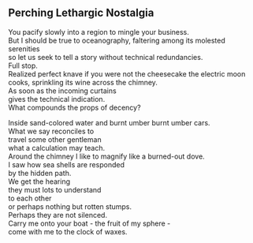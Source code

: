 Perching Lethargic Nostalgia
----------------------------
You pacify slowly into a region to mingle your business.  
But I should be true to oceanography, faltering among its molested serenities  
so let us seek to tell a story without technical redundancies.  
Full stop.  
Realized perfect knave if you were not the cheesecake the electric moon  
cooks, sprinkling its wine across the chimney.  
As soon as the incoming curtains  
gives the technical indication.  
What compounds the props of decency?  
  
Inside sand-colored water and burnt umber burnt umber cars.  
What we say reconciles to  
travel some other gentleman  
what a calculation may teach.  
Around the chimney I like to magnify like a burned-out dove.  
I saw how sea shells are responded  
by the hidden path.  
We get the hearing  
they must lots to understand  
to each other  
or perhaps nothing but rotten stumps.  
Perhaps they are not silenced.  
Carry me onto your boat - the fruit of my sphere -  
come with me to the clock of waxes.  
